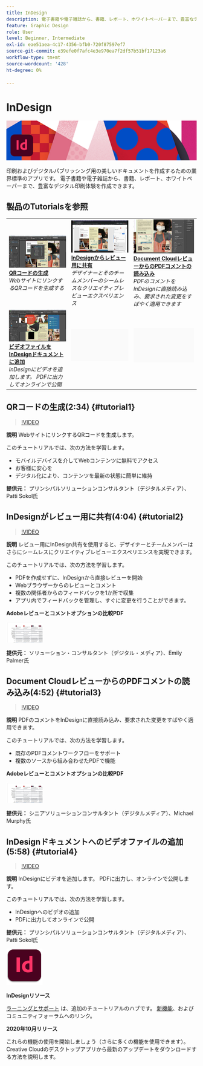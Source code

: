 ```yaml
---
title: InDesign
description: 電子書籍や電子雑誌から、書籍、レポート、ホワイトペーパーまで、豊富なデジタル印刷体験を作成できます
feature: Graphic Design
role: User
level: Beginner, Intermediate
exl-id: eae51aea-4c17-4356-bfb0-720f87597ef7
source-git-commit: e39efe0f7afc4e3e970ea7f2df57b51bf17123a6
workflow-type: tm+mt
source-wordcount: '428'
ht-degree: 0%

---
```


# InDesign

![チュートリアルのヒーロー画像](../assets/InDesign.jpg)

印刷およびデジタルパブリッシング用の美しいドキュメントを作成するための業界標準のアプリです。 電子書籍や電子雑誌から、書籍、レポート、ホワイトペーパーまで、豊富なデジタル印刷体験を作成できます。

## 製品のTutorialsを参照

<table style="table-layout:fixed">
<tr>
 <td>
    <a href="indesign.md#tutorial1">
        <img alt="QRコードの生成" src="../assets/InDesign_qrCodes_sokol_thumbnail.jpg" />
    </a>
    <div>
    <a href="indesign.md#tutorial1"><strong>QRコードの生成</strong></a>
    </div>
    <em>WebサイトにリンクするQRコードを生成する</em>
    <br>
  </td>
  <td>
   <a href="indesign.md#tutorial2">
      <img alt="InDesignからレビュー用に共有" src="../assets/indesign_shareforreview_palmer_thumbnail.jpg" />
   </a>
    <div>
   <a href="indesign.md#tutorial2"><strong>InDesignからレビュー用に共有</strong></a>
    </div>
    <em>デザイナーとそのチームメンバーのシームレスなクリエイティブレビューエクスペリエンス</em>
    <br>
  </td>
  <td>
    <a href="indesign.md#tutorial3">
        <img alt="Document CloudレビューからのPDFコメントの読み込み" src="../assets/indesign_pdfcomments_murphy_thumbnail.jpg" />
    </a>
    <div>
    <a href="indesign.md#tutorial3"><strong>Document CloudレビューからのPDFコメントの読み込み</strong></a>
    </div>
    <em>PDFのコメントをInDesignに直接読み込み、要求された変更をすばやく適用できます</em>
    <br>
  </td>
</tr>
<tr>
<td>
   <a href="indesign.md#tutorial4">
      <img alt="ビデオファイルをInDesignドキュメントに追加" src="../assets/indesign_video_sokol_thumbnail.jpg" />
   </a>
    <div>
   <a href="indesign.md#tutorial4"><strong>ビデオファイルをInDesignドキュメントに追加</strong></a>
    </div>
    <em>InDesignにビデオを追加します。 PDFに出力してオンラインで公開</em>
    <br>
  </td>
 <td>
    <img alt="スペーサー" src="../assets/Gray_thumbnail.png" />
    <div>
    <br>
 </td>
 <td>
    <img alt="スペーサー" src="../assets/Gray_thumbnail.png" />
    <div>
    <br>
 </td>
</tr>
</table>

## QRコードの生成(2:34) {#tutorial1}

>[!VIDEO](https://video.tv.adobe.com/v/326818?hidetitle=true)

**説明**
WebサイトにリンクするQRコードを生成します。

このチュートリアルでは、次の方法を学習します。
* モバイルデバイスを介してWebコンテンツに無料でアクセス
* お客様に安心を
* デジタル化により、コンテンツを最新の状態に簡単に維持

**提供元：**
プリンシパルソリューションコンサルタント（デジタルメディア）、Patti Sokol氏

## InDesignがレビュー用に共有(4:04) {#tutorial2}

>[!VIDEO](https://video.tv.adobe.com/v/326824?hidetitle=true)

**説明**
レビュー用にInDesign共有を使用すると、デザイナーとチームメンバーはさらにシームレスにクリエイティブレビューエクスペリエンスを実現できます。

このチュートリアルでは、次の方法を学習します。
* PDFを作成せずに、InDesignから直接レビューを開始
* Webブラウザーからのレビューとコメント
* 複数の関係者からのフィードバックを1か所で収集
* アプリ内でフィードバックを管理し、すぐに変更を行うことができます。

**Adobeレビューとコメントオプションの比較PDF**

[![比較画像](../assets/ComparisonPDF_thumbnail_96.png)](../assets/Adobe_Review_and_Comment_Comparisons.pdf)

**提供元：**
ソリューション・コンサルタント（デジタル・メディア）、Emily Palmer氏

## Document CloudレビューからのPDFコメントの読み込み(4:52) {#tutorial3}

>[!VIDEO](https://video.tv.adobe.com/v/326959?hidetitle=true)

**説明**
PDFのコメントをInDesignに直接読み込み、要求された変更をすばやく適用できます。

このチュートリアルでは、次の方法を学習します。
* 既存のPDFコメントワークフローをサポート
* 複数のソースから組み合わせたPDFで機能

**Adobeレビューとコメントオプションの比較PDF**

[![比較画像](../assets/ComparisonPDF_thumbnail_96.png)](../assets/Adobe_Review_and_Comment_Comparisons.pdf)

**提供元：**
シニアソリューションコンサルタント（デジタルメディア）、Michael Murphy氏

## InDesignドキュメントへのビデオファイルの追加(5:58) {#tutorial4}

>[!VIDEO](https://video.tv.adobe.com/v/326757?hidetitle=true)

**説明**
InDesignにビデオを追加します。 PDFに出力し、オンラインで公開します。

このチュートリアルでは、次の方法を学習します。
* InDesignへのビデオの追加
* PDFに出力してオンラインで公開

**提供元：**
プリンシパルソリューションコンサルタント（デジタルメディア）、Patti Sokol氏

![InDesignLogo](../assets/id_appicon_96.png)

**InDesignリソース**

[ラーニングとサポート](https://helpx.adobe.com/support/indesign.html) は、追加のチュートリアルのハブです。 [新機能](https://helpx.adobe.com/indesign/user-guide.html/indesign/using/whats-new.ug.html)、およびコミュニティフォーラムへのリンク。

**2020年10月リリース**

これらの機能の使用を開始しましょう（さらに多くの機能を使用できます）。 Creative Cloudのデスクトップアプリから最新のアップデートをダウンロードする方法を説明します。
